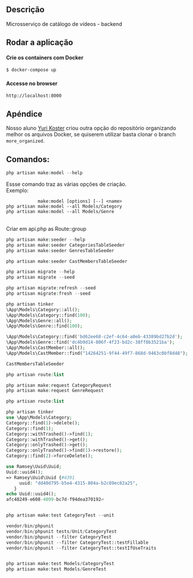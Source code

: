 ## Descrição

Microsserviço de catálogo de vídeos - backend

## Rodar a aplicação

#### Crie os containers com Docker

```bash
$ docker-compose up
```

#### Accesse no browser

```
http://localhost:8000
```

## Apéndice

Nosso aluno [Yuri Koster](https://github.com/yurikoster1) criou outra opção do repositório organizando melhor os arquivos Docker, se quiserem utilizar basta clonar o branch `more_organized`.

## Comandos:

```php
php artisan make:model --help
```

Essse comando traz as várias opções de criação.<br />
Exemplo:

```
            make:model [options] [--] <name>
php artisan make:model --all Models/Category
php artisan make:model --all Models/Genre
```

<br />
Criar em api.php as Route::group
<br />

```php
php artisan make:seeder --help
php artisan make:seeder CategoriesTableSeeder
php artisan make:seeder GenresTableSeeder

php artisan make:seeder CastMembersTableSeeder

```

```php
php artisan migrate --help
php artisan migrate --seed
```

```php
php artisan migrate:refresh --seed
php artisan migrate:fresh --seed
```

```php
php artisan tinker
\App\Models\Category::all();
\App\Models\Category::find(100);
\App\Models\Genre::all();
\App\Models\Genre::find(100);

\App\Models\Category::find('bd62ee68-c2ef-4c64-a0eb-43389bd27b2d');
\App\Models\Genre::find('dc4b9d14-806f-4f23-bd2c-38ff8b3521ba');
\App\Models\CastMember::all();
\App\Models\CastMember::find("14264251-9f44-49f7-868d-9463c0bf8d48");

CastMembersTableSeeder

```

```php
php artisan route:list
```

```php
php artisan make:request CategoryRequest
php artisan make:request GenreRequest
```

```php
php artisan route:list
```

```php
php artisan tinker
use \App\Models\Category;
Category::find(1)->delete();
Category::find(1);
Category::withTrashed()->find(1);
Category::withTrashed()->get();
Category::onlyTrashed()->get();
Category::onlyTrashed()->find(1)->restore();
Category::find(2)->forceDelete();

use Ramsey\Uuid\Uuid;
Uuid::uuid4();
=> Ramsey\Uuid\Uuid {#4391
     uuid: "dd40d795-b5e4-4315-804a-b2c89ec82a25",
   }
echo Uuid::uuid4();
afc48249-e608-4099-bc7d-f94dea370192⏎


php artisan make:test CategoryTest --unit

vendor/bin/phpunit
vendor/bin/phpunit tests/Unit/CategoryTest
vendor/bin/phpunit --filter CategoryTest
vendor/bin/phpunit --filter CategoryTest::testFillable
vendor/bin/phpunit --filter CategoryTest::testIfUseTraits


php artisan make:test Models/CategoryTest
php artisan make:test Models/GenreTest

```
